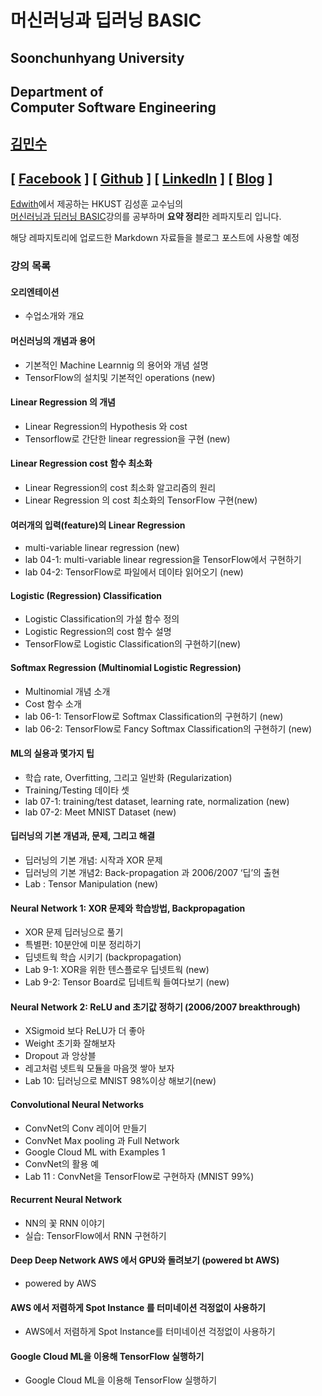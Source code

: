 # 머신러닝과 딥러닝 BASIC
## Soonchunhyang University
Department of<br/> Computer Software Engineering
------------------------------------------

##  [김민수](https://github.com/alstn2468)
## [ [Facebook](https://www.facebook.com/profile.php?id=100003769223078) ] [ [Github](https://github.com/alstn2468) ] [ [LinkedIn](https://www.linkedin.com/in/minsu-kim-336289160/) ] [ [Blog](https://alstn2468.github.io/) ]<br/>

[Edwith](https://www.edwith.org)에서 제공하는 HKUST 김성훈 교수님의<br/>
[머신러닝과 딥러닝 BASIC](https://www.edwith.org/others26/joinLectures/9829)강의를 공부하며 **요약 정리**한 레파지토리 입니다.

해당 레파지토리에 업로드한 Markdown 자료들을 블로그 포스트에 사용할 예정<br/>


### 강의 목록
#### 오리엔테이션
- 수업소개와 개요


#### 머신러닝의 개념과 용어
- 기본적인 Machine Learnnig 의 용어와 개념 설명
- TensorFlow의 설치및 기본적인 operations (new)


#### Linear Regression 의 개념
- Linear Regression의 Hypothesis 와 cost
- Tensorflow로 간단한 linear regression을 구현 (new)


#### Linear Regression cost 함수 최소화
- Linear Regression의 cost 최소화 알고리즘의 원리
- Linear Regression 의 cost 최소화의 TensorFlow 구현(new)


#### 여러개의 입력(feature)의 Linear Regression
- multi-variable linear regression (new)
- lab 04-1: multi-variable linear regression을 TensorFlow에서 구현하기
- lab 04-2: TensorFlow로 파일에서 데이타 읽어오기 (new)


#### Logistic (Regression) Classification
- Logistic Classification의 가설 함수 정의
- Logistic Regression의 cost 함수 설명
- TensorFlow로 Logistic Classification의 구현하기(new)


#### Softmax Regression (Multinomial Logistic Regression)
- Multinomial 개념 소개
- Cost 함수 소개
- lab 06-1: TensorFlow로 Softmax Classification의 구현하기 (new)
- lab 06-2: TensorFlow로 Fancy Softmax Classification의 구현하기 (new)


#### ML의 실용과 몇가지 팁
- 학습 rate, Overfitting, 그리고 일반화 (Regularization)
- Training/Testing 데이타 셋
- lab 07-1: training/test dataset, learning rate, normalization (new)
- lab 07-2: Meet MNIST Dataset (new)


#### 딥러닝의 기본 개념과, 문제, 그리고 해결
- 딥러닝의 기본 개념: 시작과 XOR 문제
- 딥러닝의 기본 개념2: Back-propagation 과 2006/2007 ‘딥’의 출현
- Lab : Tensor Manipulation (new)


#### Neural Network 1: XOR 문제와 학습방법, Backpropagation
- XOR 문제 딥러닝으로 풀기
- 특별편: 10분안에 미분 정리하기
- 딥넷트웍 학습 시키기 (backpropagation)
- Lab 9-1: XOR을 위한 텐스플로우 딥넷트웍 (new)
- Lab 9-2: Tensor Board로 딥네트웍 들여다보기 (new)


#### Neural Network 2: ReLU and 초기값 정하기 (2006/2007 breakthrough)
- XSigmoid 보다 ReLU가 더 좋아
- Weight 초기화 잘해보자
- Dropout 과 앙상블
- 레고처럼 넷트웍 모듈을 마음껏 쌓아 보자
- Lab 10: 딥러닝으로 MNIST 98%이상 해보기(new)


#### Convolutional Neural Networks
- ConvNet의 Conv 레이어 만들기
- ConvNet Max pooling 과 Full Network
- Google Cloud ML with Examples 1
- ConvNet의 활용 예
- Lab 11 : ConvNet을 TensorFlow로 구현하자 (MNIST 99%)


#### Recurrent Neural Network
- NN의 꽃 RNN 이야기
- 실습: TensorFlow에서 RNN 구현하기


#### Deep Deep Network AWS 에서 GPU와 돌려보기 (powered bt AWS)
- powered by AWS


#### AWS 에서 저렴하게 Spot Instance 를 터미네이션 걱정없이 사용하기
- AWS에서 저렴하게 Spot Instance를 터미네이션 걱정없이 사용하기


#### Google Cloud ML을 이용해 TensorFlow 실행하기
- Google Cloud ML을 이용해 TensorFlow 실행하기
